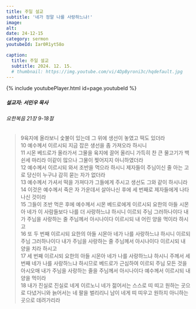 ```yaml
---
title: 주일 설교
subtitle: '네가 정말 나를 사랑하느냐!'
image: 
alt:
date: 24-12-15
category: sermon
youtubeId: Iar0R1yt58o

caption:
  title: 주일 설교
  subtitle: 2024. 12. 15.
  # thumbnail: https://img.youtube.com/vi/4DpByroni3c/hqdefault.jpg
---
```

{% include youtubePlayer.html id=page.youtubeId %}

##### 설교자: 서민우 목사

###### 요한복음 21장 9-18절

> 9육지에 올라보니 숯불이 있는데 그 위에 생선이 놓였고 떡도 있더라  
> 10 예수께서 이르시되 지금 잡은 생선을 좀 가져오라 하시니  
> 11 시몬 베드로가 올라가서 그물을 육지에 끌어 올리니 가득히 찬 큰 물고기가 백쉰세 마리라 이같이 많으나 그물이 찢어지지 아니하였더라  
> 12 예수께서 이르시되 와서 조반을 먹으라 하시니 제자들이 주님이신 줄 아는 고로 당신이 누구냐 감히 묻는 자가 없더라  
> 13 예수께서 가셔서 떡을 가져다가 그들에게 주시고 생선도 그와 같이 하시니라  
> 14 이것은 예수께서 죽은 자 가운데서 살아나신 후에 세 번째로 제자들에게 나타나신 것이라  
> 15 그들이 조반 먹은 후에 예수께서 시몬 베드로에게 이르시되 요한의 아들 시몬아 네가 이 사람들보다 나를 더 사랑하느냐 하시니 이르되 주님 그러하나이다 내가 주님을 사랑하는 줄 주님께서 아시나이다 이르시되 내 어린 양을 먹이라 하시고  
> 16 또 두 번째 이르시되 요한의 아들 시몬아 네가 나를 사랑하느냐 하시니 이르되 주님 그러하나이다 내가 주님을 사랑하는 줄 주님께서 아시나이다 이르시되 내 양을 치라 하시고  
> 17 세 번째 이르시되 요한의 아들 시몬아 네가 나를 사랑하느냐 하시니 주께서 세 번째 네가 나를 사랑하느냐 하시므로 베드로가 근심하여 이르되 주님 모든 것을 아시오매 내가 주님을 사랑하는 줄을 주님께서 아시나이다 예수께서 이르시되 내 양을 먹이라  
> 18 내가 진실로 진실로 네게 이르노니 네가 젊어서는 스스로 띠 띠고 원하는 곳으로 다녔거니와 늙어서는 네 팔을 벌리리니 남이 네게 띠 띠우고 원하지 아니하는 곳으로 데려가리라  
